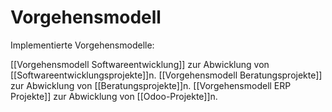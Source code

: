 # Vorgehensmodell

Implementierte Vorgehensmodelle:

[[Vorgehensmodell Softwareentwicklung]] zur Abwicklung von [[Softwareentwicklungsprojekte]]n.
[[Vorgehensmodell Beratungsprojekte]] zur Abwicklung von [[Beratungsprojekte]]n.
[[Vorgehensmodell ERP Projekte]] zur Abwicklung von [[Odoo-Projekte]]n.